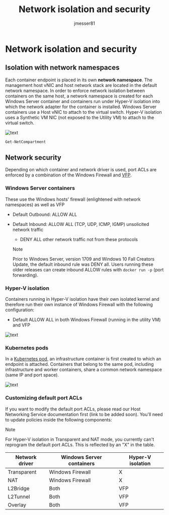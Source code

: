 ﻿---
title: Network isolation and security
description: Network isolation and security within Windows containers.
keywords: docker, containers
author: jmesser81
ms.date: 03/27/2018
ms.topic: conceptual
ms.assetid: 538871ba-d02e-47d3-a3bf-25cda4a40965
---
# Network isolation and security

## Isolation with network namespaces

Each container endpoint is placed in its own __network namespace__. The management host vNIC and host network stack are located in the default network namespace. In order to enforce network isolation between containers on the same host, a network namespace is created for each Windows Server container and containers run under Hyper-V isolation into which the network adapter for the container is installed. Windows Server containers use a Host vNIC to attach to the virtual switch. Hyper-V isolation uses a Synthetic VM NIC (not exposed to the Utility VM) to attach to the virtual switch.

![text](media/network-compartment-visual.png)

```powershell
Get-NetCompartment
```

## Network security

Depending on which container and network driver is used, port ACLs are enforced by a combination of the Windows Firewall and [VFP](https://www.microsoft.com/research/project/azure-virtual-filtering-platform/).

### Windows Server containers

These use the Windows hosts' firewall (enlightened with network namespaces) as well as VFP

* Default Outbound: ALLOW ALL
* Default Inbound: ALLOW ALL (TCP, UDP, ICMP, IGMP) unsolicited network traffic
  * DENY ALL other network traffic not from these protocols

  >[!NOTE]
  >Prior to Windows Server, version 1709 and Windows 10 Fall Creators Update, the default inbound rule was DENY all. Users running these older releases can create inbound ALLOW rules with ``docker run -p`` (port forwarding).

### Hyper-V isolation

Containers running in Hyper-V isolation have their own isolated kernel and therefore run their own instance of Windows Firewall with the following configuration:

* Default ALLOW ALL in both Windows Firewall (running in the utility VM) and VFP

![text](media/windows-firewall-containers.png)

### Kubernetes pods

In a [Kubernetes pod](https://kubernetes.io/docs/concepts/workloads/pods/pod/), an infrastructure container is first created to which an endpoint is attached. Containers that belong to the same pod, including infrastructure and worker containers, share a common network namespace (same IP and port space).

![text](media/pod-network-compartment.png)

### Customizing default port ACLs

If you want to modify the default port ACLs, please read our Host Networking Service documentation first (link to be added soon). You'll need to update policies inside the following components:

>[!NOTE]
>For Hyper-V isolation in Transparent and NAT mode, you currently can't reprogram the default port ACLs. This is reflected by an "X" in the table.

| Network driver | Windows Server containers | Hyper-V isolation  |
| -------------- |-------------------------- | ------------------- |
| Transparent | Windows Firewall | X |
| NAT | Windows Firewall | X |
| L2Bridge | Both | VFP |
| L2Tunnel | Both | VFP |
| Overlay  | Both | VFP |